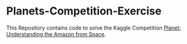 # Planets-Competition-Exercise

This Repository contains code to solve the Kaggle Competition [Planet: Understanding the Amazon from Space](https://www.kaggle.com/c/planet-understanding-the-amazon-from-space).
